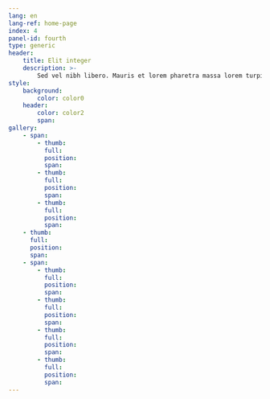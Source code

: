 ```yaml
---
lang: en
lang-ref: home-page
index: 4
panel-id: fourth
type: generic
header:
    title: Elit integer
    description: >-
        Sed vel nibh libero. Mauris et lorem pharetra massa lorem turpis congue pulvinar. Vivamus sed feugiat finibus. Duis amet bibendum amet sed. Duis mauris ex, dapibus sed ligula tempus volutpat magna etiam.
style:
    background:
        color: color0
    header:
        color: color2
        span:
gallery:
    - span:
        - thumb:
          full:
          position:
          span:
        - thumb:
          full:
          position:
          span:
        - thumb:
          full:
          position:
          span:
    - thumb:
      full:
      position:
      span:
    - span:
        - thumb:
          full:
          position:
          span:
        - thumb:
          full:
          position:
          span:
        - thumb:
          full:
          position:
          span:
        - thumb:
          full:
          position:
          span:
---
```

<div class="gallery">
    <div class="group span-3">
        <a href="{{ 'assets/images/gallery/fulls/drone.jpg' | absolute_url }}" class="image filtered span-3" data-position="bottom"><img src="{{ 'assets/images/gallery/fulls/drone.jpg' | absolute_url }}" alt="" /></a>
        <a href="{{ 'assets/images/gallery/fulls/mars_jezero-crater.jpg' | absolute_url }}" class="image filtered span-1-5" data-position="center"><img src="{{ 'assets/images/gallery/fulls/mars_jezero-crater.jpg' | absolute_url }}" alt="" /></a>
        <a href="{{ 'assets/images/gallery/fulls/gpim.jpg' | absolute_url }}" class="image filtered span-1-5" data-position="bottom"><img src="{{ 'assets/images/gallery/fulls/gpim.jpg' | absolute_url }}" alt="" /></a>
    </div>
    <a href="{{ 'assets/images/gallery/fulls/saturn_testing.jpg' | absolute_url }}" class="image filtered span-2-5" data-position="top"><img src="{{ 'assets/images/gallery/fulls/saturn_testing.jpg' | absolute_url }}" alt="" /></a>
    <div class="group span-4-5">
        <a href="{{ 'assets/images/gallery/fulls/hr-9024_cme.jpg' | absolute_url }}" class="image filtered span-3" data-position="center"><img src="{{ 'assets/images/gallery/fulls/hr-9024_cme.jpg' | absolute_url }}" alt="" /></a>
        <a href="{{ 'assets/images/gallery/fulls/jupiter_abyss.jpg' | absolute_url }}" class="image filtered span-1-5" data-position="center"><img src="{{ 'assets/images/gallery/fulls/jupiter_abyss.jpg' | absolute_url }}" alt="" /></a>
        <a href="{{ 'assets/images/gallery/fulls/ngc-6543.jpg' | absolute_url }}" class="image filtered span-1-5" data-position="bottom"><img src="{{ 'assets/images/gallery/fulls/ngc-6543.jpg' | absolute_url }}" alt="" /></a>
        <a href="{{ 'assets/images/gallery/fulls/ngc-3169.jpg' | absolute_url }}" class="image filtered span-3" data-position="top"><img src="{{ 'assets/images/gallery/fulls/ngc-3169.jpg' | absolute_url }}" alt="" /></a>
    </div>
    <a href="{{ 'assets/images/gallery/fulls/sls-core_staging.jpg' | absolute_url }}" class="image filtered span-2-5" data-position="right"><img src="{{ 'assets/images/gallery/fulls/sls-core_staging.jpg' | absolute_url }}" alt="" /></a>
</div>

